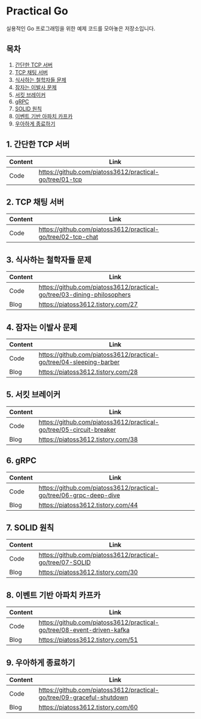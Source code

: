 # Practical Go

실용적인 Go 프로그래밍을 위한 예제 코드를 모아놓은 저장소입니다.

## 목차

1. [간단한 TCP 서버](#1-간단한-tcp-서버)
2. [TCP 채팅 서버](#2-tcp-채팅-서버)
3. [식사하는 철학자들 문제](#3-식사하는-철학자들-문제)
4. [잠자는 이발사 문제](#4-잠자는-이발사-문제)
5. [서킷 브레이커](#5-서킷-브레이커)
6. [gRPC](#6-grpc)
7. [SOLID 원칙](#7-solid-원칙)
8. [이벤트 기반 아파치 카프카](#8-이벤트-기반-아파치-카프카)
9. [우아하게 종료하기](#9-우아하게-종료하기)

## 1. 간단한 TCP 서버

|Content|Link|
|---|---|
|Code|https://github.com/piatoss3612/practical-go/tree/01-tcp|

## 2. TCP 채팅 서버

|Content|Link|
|---|---|
|Code|https://github.com/piatoss3612/practical-go/tree/02-tcp-chat|

## 3. 식사하는 철학자들 문제

|Content|Link|
|---|---|
|Code|https://github.com/piatoss3612/practical-go/tree/03-dining-philosophers|
|Blog|https://piatoss3612.tistory.com/27|

## 4. 잠자는 이발사 문제

|Content|Link|
|---|---|
|Code|https://github.com/piatoss3612/practical-go/tree/04-sleeping-barber|
|Blog|https://piatoss3612.tistory.com/28|

## 5. 서킷 브레이커

|Content|Link|
|---|---|
|Code|https://github.com/piatoss3612/practical-go/tree/05-circuit-breaker|
|Blog|https://piatoss3612.tistory.com/38|

## 6. gRPC

|Content|Link|
|---|---|
|Code|https://github.com/piatoss3612/practical-go/tree/06-grpc-deep-dive|
|Blog|https://piatoss3612.tistory.com/44|

## 7. SOLID 원칙

|Content|Link|
|---|---|
|Code|https://github.com/piatoss3612/practical-go/tree/07-SOLID|
|Blog|https://piatoss3612.tistory.com/30|

## 8. 이벤트 기반 아파치 카프카

|Content|Link|
|---|---|
|Code|https://github.com/piatoss3612/practical-go/tree/08-event-driven-kafka|
|Blog|https://piatoss3612.tistory.com/51|

## 9. 우아하게 종료하기

|Content|Link|
|---|---|
|Code|https://github.com/piatoss3612/practical-go/tree/09-graceful-shutdown|
|Blog|https://piatoss3612.tistory.com/60|